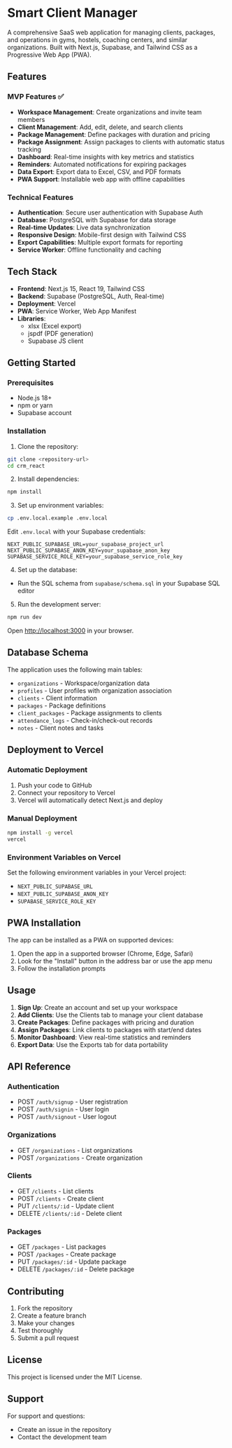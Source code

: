 # Smart Client Manager

A comprehensive SaaS web application for managing clients, packages, and operations in gyms, hostels, coaching centers, and similar organizations. Built with Next.js, Supabase, and Tailwind CSS as a Progressive Web App (PWA).

## Features

### MVP Features ✅
- **Workspace Management**: Create organizations and invite team members
- **Client Management**: Add, edit, delete, and search clients
- **Package Management**: Define packages with duration and pricing
- **Package Assignment**: Assign packages to clients with automatic status tracking
- **Dashboard**: Real-time insights with key metrics and statistics
- **Reminders**: Automated notifications for expiring packages
- **Data Export**: Export data to Excel, CSV, and PDF formats
- **PWA Support**: Installable web app with offline capabilities

### Technical Features
- **Authentication**: Secure user authentication with Supabase Auth
- **Database**: PostgreSQL with Supabase for data storage
- **Real-time Updates**: Live data synchronization
- **Responsive Design**: Mobile-first design with Tailwind CSS
- **Export Capabilities**: Multiple export formats for reporting
- **Service Worker**: Offline functionality and caching

## Tech Stack

- **Frontend**: Next.js 15, React 19, Tailwind CSS
- **Backend**: Supabase (PostgreSQL, Auth, Real-time)
- **Deployment**: Vercel
- **PWA**: Service Worker, Web App Manifest
- **Libraries**:
  - xlsx (Excel export)
  - jspdf (PDF generation)
  - Supabase JS client

## Getting Started

### Prerequisites
- Node.js 18+
- npm or yarn
- Supabase account

### Installation

1. Clone the repository:
```bash
git clone <repository-url>
cd crm_react
```

2. Install dependencies:
```bash
npm install
```

3. Set up environment variables:
```bash
cp .env.local.example .env.local
```

Edit `.env.local` with your Supabase credentials:
```env
NEXT_PUBLIC_SUPABASE_URL=your_supabase_project_url
NEXT_PUBLIC_SUPABASE_ANON_KEY=your_supabase_anon_key
SUPABASE_SERVICE_ROLE_KEY=your_supabase_service_role_key
```

4. Set up the database:
- Run the SQL schema from `supabase/schema.sql` in your Supabase SQL editor

5. Run the development server:
```bash
npm run dev
```

Open [http://localhost:3000](http://localhost:3000) in your browser.

## Database Schema

The application uses the following main tables:
- `organizations` - Workspace/organization data
- `profiles` - User profiles with organization association
- `clients` - Client information
- `packages` - Package definitions
- `client_packages` - Package assignments to clients
- `attendance_logs` - Check-in/check-out records
- `notes` - Client notes and tasks

## Deployment to Vercel

### Automatic Deployment
1. Push your code to GitHub
2. Connect your repository to Vercel
3. Vercel will automatically detect Next.js and deploy

### Manual Deployment
```bash
npm install -g vercel
vercel
```

### Environment Variables on Vercel
Set the following environment variables in your Vercel project:
- `NEXT_PUBLIC_SUPABASE_URL`
- `NEXT_PUBLIC_SUPABASE_ANON_KEY`
- `SUPABASE_SERVICE_ROLE_KEY`

## PWA Installation

The app can be installed as a PWA on supported devices:
1. Open the app in a supported browser (Chrome, Edge, Safari)
2. Look for the "Install" button in the address bar or use the app menu
3. Follow the installation prompts

## Usage

1. **Sign Up**: Create an account and set up your workspace
2. **Add Clients**: Use the Clients tab to manage your client database
3. **Create Packages**: Define packages with pricing and duration
4. **Assign Packages**: Link clients to packages with start/end dates
5. **Monitor Dashboard**: View real-time statistics and reminders
6. **Export Data**: Use the Exports tab for data portability

## API Reference

### Authentication
- POST `/auth/signup` - User registration
- POST `/auth/signin` - User login
- POST `/auth/signout` - User logout

### Organizations
- GET `/organizations` - List organizations
- POST `/organizations` - Create organization

### Clients
- GET `/clients` - List clients
- POST `/clients` - Create client
- PUT `/clients/:id` - Update client
- DELETE `/clients/:id` - Delete client

### Packages
- GET `/packages` - List packages
- POST `/packages` - Create package
- PUT `/packages/:id` - Update package
- DELETE `/packages/:id` - Delete package

## Contributing

1. Fork the repository
2. Create a feature branch
3. Make your changes
4. Test thoroughly
5. Submit a pull request

## License

This project is licensed under the MIT License.

## Support

For support and questions:
- Create an issue in the repository
- Contact the development team
